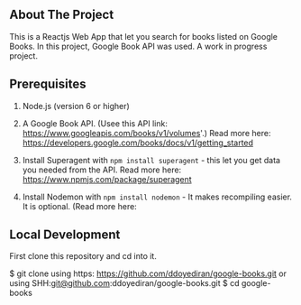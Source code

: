 ## About The Project
This is a Reactjs Web App that let you search for books listed on Google Books. In this project, Google Book API was used. A work in progress project. 


## Prerequisites
1. Node.js (version 6 or higher)

2. A Google Book API. (Usee this API link: https://www.googleapis.com/books/v1/volumes'.) Read more here: https://developers.google.com/books/docs/v1/getting_started

3. Install Superagent with `npm install superagent` - this let you get data you needed from the API. Read more here: https://www.npmjs.com/package/superagent

4. Install Nodemon with `npm install nodemon` - It makes recompiling easier. It is optional. (Read more here: 


## Local Development
First clone this repository and cd into it.

$ git clone using https: https://github.com/ddoyediran/google-books.git or using SHH:git@github.com:ddoyediran/google-books.git
$ cd google-books
